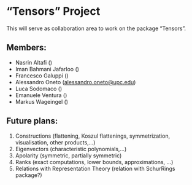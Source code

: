 # “Tensors” Project

This will serve as collaboration area to work on the package “Tensors”.

## Members:
- Nasrin Altafi ()
- Iman Bahmani Jafarloo ()
- Francesco Galuppi ()
- Alessandro Oneto (alessandro.oneto@upc.edu)
- Luca Sodomaco ()
- Emanuele Ventura ()
- Markus Wageingel ()

## Future plans:
1. Constructions (flattening, Koszul flattenings, symmetrization, visualisation, other products,…)
2. Eigenvectors (characteristic polynomials,…)
3. Apolarity (symmetric, partially symmetric)
4. Ranks (exact computations, lower bounds, approximations, …)
5. Relations with Representation Theory (relation with SchurRings package?)